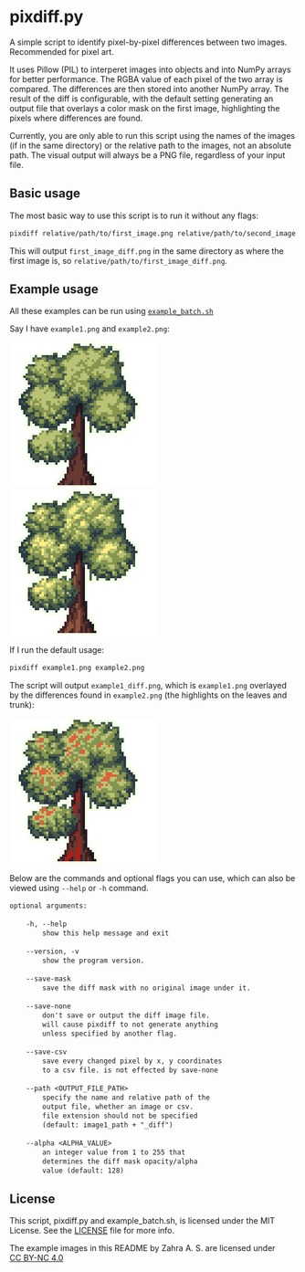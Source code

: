 # pixdiff.py

A simple script to identify pixel-by-pixel differences between two images. Recommended for pixel art.

It uses Pillow (PIL) to interperet images into objects and into NumPy arrays for better performance. The RGBA value of each pixel of the two array is compared. The differences are then stored into another NumPy array. The result of the diff is configurable, with the default setting generating an output file that overlays a color mask on the first image, highlighting the pixels where differences are found.

Currently, you are only able to run this script using the names of the images (if in the same directory) or the relative path to the images, not an absolute path. The visual output will always be a PNG file, regardless of your input file.

## Basic usage

The most basic way to use this script is to run it without any flags:

```bash
pixdiff relative/path/to/first_image.png relative/path/to/second_image.png
```

This will output `first_image_diff.png` in the same directory as where the first image is, so `relative/path/to/first_image_diff.png`.

## Example usage

All these examples can be run using [`example_batch.sh`](example_batch.sh)

Say I have `example1.png` and `example2.png`:

<p float="left">
  <img src="readme_images/example1.png" width="256" style="margin-right: 16px;">
  <img src="readme_images/example2.png" width="256">
</p>

If I run the default usage:

```bash
pixdiff example1.png example2.png
```

The script will output `example1_diff.png`, which is `example1.png` overlayed by the differences found in `example2.png` (the highlights on the leaves and trunk):

<p float="left">
  <img src="readme_images/example_default.png" width="256">
</p>

Below are the commands and optional flags you can use, which can also be viewed using `--help` or `-h` command.

```plaintext
optional arguments:

    -h, --help
        show this help message and exit

    --version, -v 
        show the program version.

    --save-mask    
        save the diff mask with no original image under it.

    --save-none    
        don't save or output the diff image file.
        will cause pixdiff to not generate anything
        unless specified by another flag.

    --save-csv     
        save every changed pixel by x, y coordinates
        to a csv file. is not effected by save-none

    --path <OUTPUT_FILE_PATH>
        specify the name and relative path of the
        output file, whether an image or csv.
        file extension should not be specified
        (default: image1_path + "_diff")

    --alpha <ALPHA_VALUE>
        an integer value from 1 to 255 that
        determines the diff mask opacity/alpha
        value (default: 128)
```

## License

This script, pixdiff.py and example_batch.sh, is licensed under the MIT License. See the [LICENSE](LICENSE) file for more info.

<p xmlns:cc="http://creativecommons.org/ns#" xmlns:dct="http://purl.org/dc/terms/"><span property="dct:title">The example images in this README</span> by <span property="cc:attributionName">Zahra A. S.</span> are licensed under <a href="https://creativecommons.org/licenses/by-nc/4.0/?ref=chooser-v1" target="_blank" rel="license noopener noreferrer" style="display:inline-block;">CC BY-NC 4.0<img style="height:22px!important;margin-left:3px;vertical-align:text-bottom;" src="https://mirrors.creativecommons.org/presskit/icons/cc.svg?ref=chooser-v1" alt=""><img style="height:22px!important;margin-left:3px;vertical-align:text-bottom;" src="https://mirrors.creativecommons.org/presskit/icons/by.svg?ref=chooser-v1" alt=""><img style="height:22px!important;margin-left:3px;vertical-align:text-bottom;" src="https://mirrors.creativecommons.org/presskit/icons/nc.svg?ref=chooser-v1" alt=""></a></p>